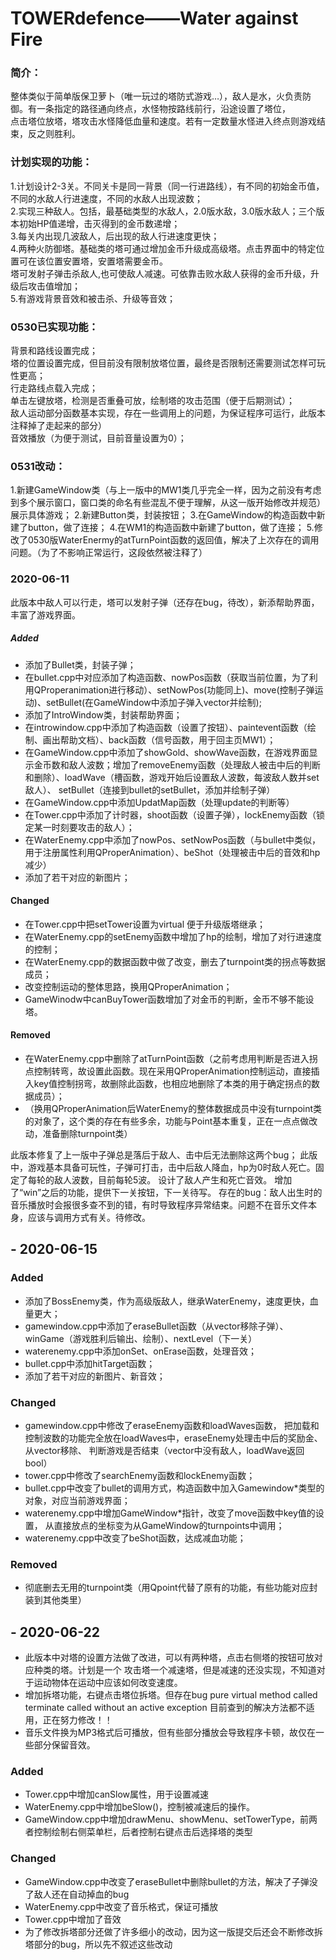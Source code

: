 # TOWERdefence——Water against Fire

### 简介：

整体类似于简单版保卫萝卜（唯一玩过的塔防式游戏…），敌人是水，火负责防御。有一条指定的路径通向终点，水怪物按路线前行，沿途设置了塔位，  
点击塔位放塔，塔攻击水怪降低血量和速度。若有一定数量水怪进入终点则游戏结束，反之则胜利。  
### 计划实现的功能：  
1.计划设计2-3关。不同关卡是同一背景（同一行进路线），有不同的初始金币值，不同的水敌人行进速度，不同的水敌人出现波数；  
2.实现三种敌人。包括，最基础类型的水敌人，2.0版水敌，3.0版水敌人；三个版本初始HP值递增，击灭得到的金币数递增；    
3.每关内出现几波敌人，后出现的敌人行进速度更快；  
4.两种火防御塔。基础类的塔可通过增加金币升级成高级塔。点击界面中的特定位置可在该位置安置塔，安置塔需要金币。  
塔可发射子弹击杀敌人,也可使敌人减速。可依靠击败水敌人获得的金币升级，升级后攻击值增加；  
5.有游戏背景音效和被击杀、升级等音效；  

### 0530已实现功能：  
背景和路线设置完成；  
塔的位置设置完成，但目前没有限制放塔位置，最终是否限制还需要测试怎样可玩性更高；  
行走路线点载入完成；  
单击左键放塔，检测是否重叠可放，绘制塔的攻击范围（便于后期测试）；  
敌人运动部分函数基本实现，存在一些调用上的问题，为保证程序可运行，此版本注释掉了走起来的部分）  
音效播放（为便于测试，目前音量设置为0）；  

### 0531改动：
1.新建GameWindow类（与上一版中的MW1类几乎完全一样，因为之前没有考虑到多个展示窗口，窗口类的命名有些混乱不便于理解，从这一版开始修改并规范）展示具体游戏；
2.新建Button类，封装按钮；
3.在GameWindow的构造函数中新建了button，做了连接；
4.在WM1的构造函数中新建了button，做了连接；
5.修改了0530版WaterEnermy的atTurnPoint函数的返回值，解决了上次存在的调用问题。（为了不影响正常运行，这段依然被注释了）


### 2020-06-11
此版本中敌人可以行走，塔可以发射子弹（还存在bug，待改），新添帮助界面，丰富了游戏界面。

##### Added
- 添加了Bullet类，封装子弹；
- 在bullet.cpp中对应添加了构造函数、nowPos函数（获取当前位置，为了利用QProperanimation进行移动）、setNowPos(功能同上)、move(控制子弹运动)、setBullet(在GameWindow中添加子弹入vector并绘制);
- 添加了IntroWindow类，封装帮助界面；
- 在introwindow.cpp中添加了构造函数（设置了按钮）、paintevent函数（绘制、画出帮助文档）、back函数（信号函数，用于回主页MW1）；
- 在GameWindow.cpp中添加了showGold、showWave函数，在游戏界面显示金币数和敌人波数；增加了removeEnemy函数（处理敌人被击中后的判断和删除）、loadWave（槽函数，游戏开始后设置敌人波数，每波敌人数并set敌人）、
  setBullet（连接到bullet的setBullet，添加并绘制子弹）
- 在GameWindow.cpp中添加UpdatMap函数（处理update的判断等）
- 在Tower.cpp中添加了计时器，shoot函数（设置子弹），lockEnemy函数（锁定某一时刻要攻击的敌人）；
- 在WaterEnemy.cpp中添加了nowPos、setNowPos函数（与bullet中类似，用于注册属性利用QProperAnimation）、beShot（处理被击中后的音效和hp减少）
- 添加了若干对应的新图片；

#### Changed
- 在Tower.cpp中把setTower设置为virtual 便于升级版塔继承；
- 在WaterEnemy.cpp的setEnemy函数中增加了hp的绘制，增加了对行进速度的控制；
- 在WaterEnemy.cpp的数据函数中做了改变，删去了turnpoint类的拐点等数据成员；
- 改变控制运动的整体思路，换用QProperAnimation；
- GameWinodw中canBuyTower函数增加了对金币的判断，金币不够不能设塔。

#### Removed
- 在WaterEnemy.cpp中删除了atTurnPoint函数（之前考虑用判断是否进入拐点控制转弯，故设置此函数。现在采用QProperAnimation控制运动，直接插入key值控制拐弯，故删除此函数，也相应地删除了本类的用于确定拐点的数据成员）；
- （换用QProperAnimation后WaterEnemy的整体数据成员中没有turnpoint类的对象了，这个类的存在有些多余，功能与Point基本重复，正在一点点做改动，准备删除turnpoint类）

此版本修复了上一版中子弹总是落后于敌人、击中后无法删除这两个bug；
此版中，游戏基本具备可玩性，子弹可打击，击中后敌人降血，hp为0时敌人死亡。固定了每轮的敌人波数，目前每轮5波。
设计了敌人产生和死亡音效。
增加了“win”之后的功能，提供下一关按钮，下一关待写。
存在的bug：敌人出生时的音乐播放时会报很多查不到的错，有时导致程序异常结束。问题不在音乐文件本身，应该与调用方式有关。待修改。

## - 2020-06-15
### Added
- 添加了BossEnemy类，作为高级版敌人，继承WaterEnemy，速度更快，血量更大；
- gamewindow.cpp中添加了eraseBullet函数（从vector移除子弹）、
winGame（游戏胜利后输出、绘制）、nextLevel（下一关）
- waterenemy.cpp中添加onSet、onErase函数，处理音效；
- bullet.cpp中添加hitTarget函数；
- 添加了若干对应的新图片、新音效；

### Changed
- gamewindow.cpp中修改了eraseEnemy函数和loadWaves函数，
把加载和控制波数的功能完全放在loadWaves中，eraseEnemy处理击中后的奖励金、从vector移除、
判断游戏是否结束（vector中没有敌人，loadWave返回bool）
- tower.cpp中修改了searchEnemy函数和lockEnemy函数；
- bullet.cpp中改变了bullet的调用方式，构造函数中加入Gamewindow*类型的对象，对应当前游戏界面；
- waterenemy.cpp中增加GameWindow*指针，改变了move函数中key值的设置，
从直接放点的坐标变为从GameWindow的turnpoints中调用；
- waterenemy.cpp中改变了beShot函数，达成减血功能；

### Removed
- 彻底删去无用的turnpoint类（用Qpoint代替了原有的功能，有些功能对应封装到其他类里）


## - 2020-06-22
- 此版本中对塔的设置方法做了改进，可以有两种塔，点击右侧塔的按钮可放对应种类的塔。计划是一个
攻击塔一个减速塔，但是减速的还没实现，不知道对于运动物体在运动中应该如何改变速度。
- 增加拆塔功能，右键点击塔位拆塔。但存在bug
pure virtual method called
terminate called without an active exception
目前查到的解决方法都不适用，正在努力修改！！
- 音乐文件换为MP3格式后可播放，但有些部分播放会导致程序卡顿，故仅在一些部分保留音效。

### Added
- Tower.cpp中增加canSlow属性，用于设置减速
- WaterEnemy.cpp中增加beSlow()，控制被减速后的操作。
- GameWindow.cpp中增加drawMenu、showMenu、setTowerType，前两者控制绘制右侧菜单栏，后者控制右键点击后选择塔的类型

### Changed
- GameWindow.cpp中改变了eraseBullet中删除bullet的方法，解决了子弹没了敌人还在自动掉血的bug
- WaterEnemy.cpp中改变了音乐格式，保证可播放
- Tower.cpp中增加了音效
- 为了修改拆塔部分还做了许多细小的改动，因为这一版提交后还会不断修改拆塔部分的bug，所以先不叙述这些改动








